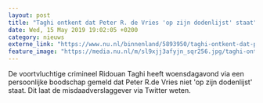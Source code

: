 ```yaml
---
layout: post
title: "Taghi ontkent dat Peter R. de Vries 'op zijn dodenlijst' staat"
date: Wed, 15 May 2019 19:02:05 +0200
category: nieuws
externe_link: "https://www.nu.nl/binnenland/5893950/taghi-ontkent-dat-peter-r-de-vries-op-zijn-dodenlijst-staat.html"
feature_image: "https://media.nu.nl/m/sl9xjj3afyjn_sqr256.jpg/taghi-ontkent-dat-peter-r-de-vries-op-zijn-dodenlijst-staat.jpg"
---
```


De voortvluchtige crimineel Ridouan Taghi heeft woensdagavond via een persoonlijke boodschap gemeld dat Peter R.de Vries niet 'op zijn dodenlijst' staat. Dit laat de misdaadverslaggever via Twitter weten.

